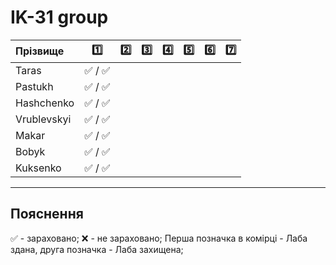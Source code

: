 # IK-31 group

| Прізвище      | :one: | :two: | :three: | :four: | :five: | :six: | :seven: |
| :------------ |:-----:| :----:| :----:| :----:| :----:| :----:| :----:|
| Taras         |:white_check_mark: / :white_check_mark: |
| Pastukh       |:white_check_mark: / :white_check_mark: |
| Hashchenko    |:white_check_mark: / :white_check_mark: |
| Vrublevskyi   |:white_check_mark: / :white_check_mark: |
| Makar         |:white_check_mark: / :white_check_mark: |
| Bobyk         |:white_check_mark: / :white_check_mark: |
| Kuksenko      |:white_check_mark: / :white_check_mark: |

---
## Пояснення
:white_check_mark: - зараховано;
:x: - не зараховано;
Перша позначка в комірці - Лаба здана, друга позначка - Лаба захищена;

